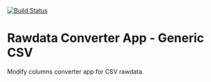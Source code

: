 [![Build Status](https://dev.azure.com/statisticsnorway/Dapla/_apis/build/status/converter/statisticsnorway.rawdata-converter-transform-app-csv?branchName=refs%2Ftags%2F0.0.21)](https://dev.azure.com/statisticsnorway/Dapla/_build/latest?definitionId=117&branchName=refs%2Ftags%2F0.0.21)

# Rawdata Converter App - Generic CSV

Modify columns converter app for CSV rawdata.